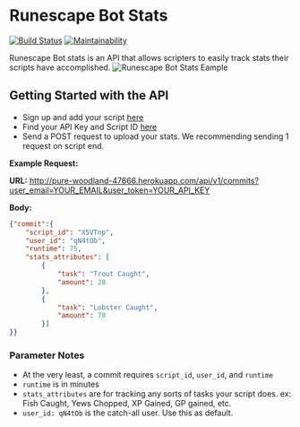 # Runescape Bot Stats
[![Build Status](https://travis-ci.org/AakLak/rs_script_stats.svg?branch=master)](https://travis-ci.org/AakLak/rs_script_stats)
[![Maintainability](https://api.codeclimate.com/v1/badges/30d1d68dc1b22dc4650e/maintainability)](https://codeclimate.com/github/AakLak/rs_script_stats/maintainability)

Runescape Bot stats is an API that allows scripters to easily track stats their scripts have accomplished.
![Runescape Bot Stats Eample](https://i.imgur.com/FhPmbF7.png)
## Getting Started with the API

* Sign up and add your script [here](https://pure-woodland-47666.herokuapp.com/scripts/new/)
* Find your API Key and Script ID [here](https://pure-woodland-47666.herokuapp.com/users/edit/)
* Send a POST request to upload your stats. We recommending sending 1 request on script end.

**Example Request:**

**URL:** http://pure-woodland-47666.herokuapp.com/api/v1/commits?user_email=YOUR_EMAIL&user_token=YOUR_API_KEY

**Body:**
```JSON
{"commit":{
    "script_id": "X5VTnp",
    "user_id": "qN4tOb",
    "runtime": 75,
    "stats_attributes": [
        {
            "task": "Trout Caught",
            "amount": 28
        },
        {
            "task": "Lobster Caught",
            "amount": 70
        }]
}}
```
### Parameter Notes
* At the very least, a commit requires `script_id`, `user_id`, and `runtime`
* `runtime` is in minutes
* `stats_attributes` are for tracking any sorts of tasks your script does. ex: Fish Caught, Yews Chopped, XP Gained, GP gained, etc.
* `user_id: qN4tOb` is the catch-all user. Use this as default.


<!--- 

# README

This README would normally document whatever steps are necessary to get the
application up and running.

Things you may want to cover:

* Ruby version

* System dependencies

* Configuration

* Database creation

* Database initialization

* How to run the test suite

* Services (job queues, cache servers, search engines, etc.)

* Deployment instructions

* ...
--->
